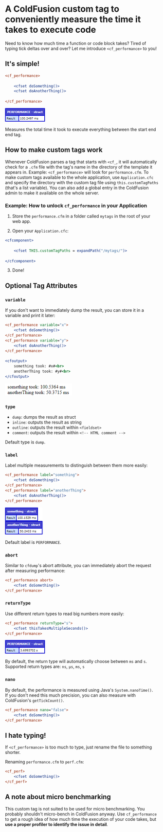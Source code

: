 # A ColdFusion custom tag to conveniently measure the time it takes to execute code

Need to know how much time a function or code block takes? Tired of typing tick deltas over and over? Let me introduce `<cf_performance>` to you!

## It's simple!

```cfml
<cf_performance>

	<cfset doSomething()>
	<cfset doAnotherThing()>

</cf_performance>
```

![](screenshots/default.png)

Measures the total time it took to execute everything between the start end end tag.

## How to make custom tags work

Whenever ColdFusion parses a tag that starts with `<cf_`, it will automatically check for a `.cfm` file with the tag's name in the directory of the template it appears in. Example: `<cf_performance>` will look for `performance.cfm`. To make custom tags available to the whole application, use `Application.cfc` and specify the directory with the custom tag file using `this.customTagPaths` (that's a list variable). You can also add a global entry in the ColdFusion admin to make it available on the whole server.

### Example: How to unlock `cf_performance` in your Application

1. Store the `performance.cfm` in a folder called `mytags` in the root of your web app.

2. Open your `Application.cfc`:
```cfml
<cfcomponent>

	<cfset THIS.customTagPaths = expandPath("/mytags/")>

</cfcomponent>
```

3. Done!

## Optional Tag Attributes

### `variable`

If you don't want to immediately dump the result, you can store it in a variable and print it later:

```cfml
<cf_performance variable="x">
	<cfset doSomething()>
</cf_performance>
<cf_performance variable="y">
	<cfset doAnotherThing()>
</cf_performance>

<cfoutput>
	something took: #x#<br>
	anotherThing took: #y#<br>
</cfoutput>
```

![](screenshots/variable.png)

### `type`

- `dump`: dumps the result as struct
- `inline`: outputs the result as string
- `outline`: outputs the result within `<fieldset>`
- `comment`: outputs the result within `<!-- HTML comment -->`

Default type is `dump`.

### `label`

Label multiple measurements to distinguish between them more easily:

```cfml
<cf_performance label="something">
	<cfset doSomething()>
</cf_performance>
<cf_performance label="anotherThing">
	<cfset doAnotherThing()>
</cf_performance>
```

![](screenshots/label.png)

Default label is `PERFORMANCE`.

### `abort`

Similar to `cfdump`'s abort attribute, you can immediately abort the request after measuring performance:

```cfml
<cf_performance abort>
	<cfset doSomething()>
</cf_performance>
```

### `returnType`

Use different return types to read big numbers more easily:

```cfml
<cf_performance returnType="s">
	<cfset thisTakesMultipleSeconds()>
</cf_performance>
```

![](screenshots/returnType.png)

By default, the return type will automatically choose between `ms` and `s`.<br>
Supported return types are: `ns`, `μs`, `ms`, `s`

### `nano`

By default, the performance is measured using Java's `System.nanoTime()`.<br>
If you don't need this much precision, you can also measure with ColdFusion's `getTickCount()`.

```cfml
<cf_performance nano="false">
	<cfset doSomething()>
</cf_performance>
```

## I hate typing!

If `<cf_performance>` is too much to type, just rename the file to something shorter.

Renaming `performance.cfm` to `perf.cfm`:
```cfml
<cf_perf>
	<cfset doSomething()>
</cf_perf>
```

## A note about micro benchmarking

This custom tag is not suited to be used for micro benchmarking. You probably shouldn't micro-bench in ColdFusion anyway. Use `cf_performance` to get a rough idea of how much time the execution of your code takes, but **use a proper profiler to identify the issue in detail**.